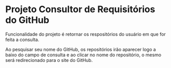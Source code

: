 # Projeto Consultor de Requisitórios do GitHub

Funcionalidade do projeto é retornar os respositórios do usuário em que for feita a consulta.

Ao pesquisar seu nome do GitHub, os repositórios irão aparecer logo a baixo do campo de consulta e ao clicar no nome do repositório, o mesmo será redirecionado para o site do GitHub.

